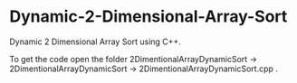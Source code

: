 # Dynamic-2-Dimensional-Array-Sort
Dynamic 2 Dimensional Array Sort using C++.

To get the code open the folder 2DimentionalArrayDynamicSort -> 2DimentionalArrayDynamicSort -> 2DimentionalArrayDynamicSort.cpp .
